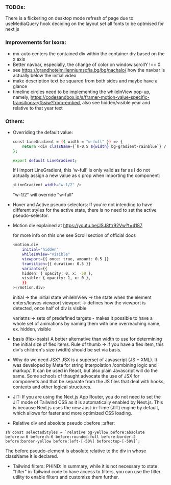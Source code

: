 ### TODOs:
There is a flickering on desktop mode refresh of page due to useMediaQuery hook deciding on the layout
set all fonts to be optmised for next js

### Improvements for Ixora:
- mx-auto centers the contained div within the container div based on the x axis
- Better navbar, especially, the change of color on window.scrollY !== 0
- see https://grandhotelmillenniumsofia.bg/bg/nachalo/ how the navbar is actually below the initial video
- make description text be squared from both sides and maybe have a glance
- timeline circles need to be implementing the whileInView pop-up, namely, https://codesandbox.io/s/framer-motion-value-specific-transitions-yf5siw?from-embed, also see hidden/visible year and relative to that year text

### Others: 

- Overriding the default value:

    ```sh
    const LineGradient = ({ width = "w-full" }) => {
        return <div className={`h-0.5 ${width} bg-gradient-rainblue`} />;
    };
    
    export default LineGradient;
    ```
    If I import LineGradient, this 'w-full' is only valid as far as I do not actually assign a new value as s prop when importing the component: 
    ```sh
    <LineGradient width="w-1/2" />
    ```
    "w-1/2" will override "w-full"


- Hover and Active pseudo selectors:
    If you're not intending to have different styles for the active state, there is no need to set the active pseudo-selector.

- Motion div explained at https://youtu.be/JSJ8ftr92Vw?t=4187

    for more info on this one see Scroll section of official docs

    ```sh 
    <motion.div
        initial="hidden"
        whileInView="visible"
        viewport={{ once: true, amount: 0.5 }}
        transition={{ duration: 0.5 }}
        variants={{
        hidden: { opacity: 0, x: -50 },
        visible: { opacity: 1, x: 0 },
        }}
    ></motion.div>
    ```

    initial -> the initial state
    whileInView -> the state when the element enters/leaves viewport
    viewport -> defines how the viewport is detected, once half of div is visible

    variatns -> sets of predefined targets - makes it possible to have a whole set of animations by naming them with one overreaching name, ex. hidden, visible

- basis (flex-basis) 
    A better alternative than width to use for determining the initial size of flex items. Rule of thumb -> if  you have a flex item, this div's children's size (width) should be set via basis.

- Why do we need JSX?
    JSX is a superset of Javascript (JS + XML). It was developed by Meta for string interpolation /combining logic and markup/. It can be used in React, but also plain Javascript will do the same. Some schools of thaught advocate the use of JSX for components and that be separate from the JS files that deal with hooks, contexts and other logical structures.

- JIT:
    If you are using the Next.js App Router, you do not need to set the JIT mode of Tailwind CSS as it is automatically enabled by Next.js. This is because Next.js uses the new Just-in-Time (JIT) engine by default, which allows for faster and more optimized CSS loading.

- Relative div and absolute pseudo ::before ::after:

```sh const selectedStyles = `relative bg-yellow before:absolute before:w-6 before:h-6 before:rounded-full
    before:border-2 before:border-yellow before:left-[-50%] before:top-[-50%]`;```

The before pseudo-element is absolute relative to the div in whose className it is declared.

- Tailwind filters:
    PHIND: In summary, while it is not necessary to state "filter" in Tailwind code to have access to filters, you can use the filter utility to enable filters and customize them further. 
